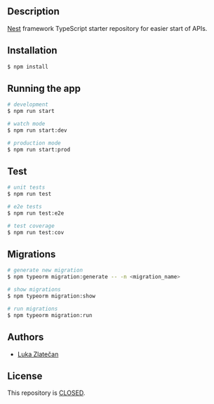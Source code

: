 ## Description

[Nest](https://github.com/nestjs/nest) framework TypeScript starter repository for easier start of APIs.

## Installation

```bash
$ npm install
```

## Running the app

```bash
# development
$ npm run start

# watch mode
$ npm run start:dev

# production mode
$ npm run start:prod
```

## Test

```bash
# unit tests
$ npm run test

# e2e tests
$ npm run test:e2e

# test coverage
$ npm run test:cov
```

## Migrations

```bash
# generate new migration
$ npm typeorm migration:generate -- -n <migration_name>

# show migrations
$ npm typeorm migration:show

# run migrations
$ npm typeorm migration:run
```

## Authors

- [Luka Zlatečan](https://kamilmysliwiec.com)

## License

This repository is [CLOSED](LICENSE).
